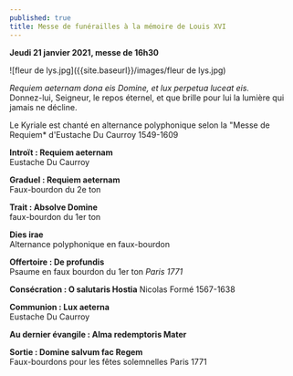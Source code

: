 ```yaml
---
published: true
title: Messe de funérailles à la mémoire de Louis XVI
---
```

**Jeudi 21 janvier 2021, messe de 16h30**  

![fleur de lys.jpg]({{site.baseurl}}/images/fleur de lys.jpg)


*Requiem aeternam dona eis Domine, et lux perpetua luceat eis.*  
Donnez-lui, Seigneur, le repos éternel, et que brille pour lui la lumière qui jamais ne décline.

Le Kyriale est chanté en alternance polyphonique selon la "Messe de Requiem* d'Eustache Du Caurroy 1549-1609

**Introït : Requiem aeternam**  
Eustache Du Caurroy

**Graduel : Requiem aeternam**  
Faux-bourdon du 2e ton

**Trait : Absolve Domine**  
faux-bourdon du 1er ton

**Dies irae**  
Alternance polyphonique en faux-bourdon

**Offertoire : De profundis**  
Psaume en faux bourdon du 1er ton *Paris 1771*

**Consécration : O salutaris Hostia**
Nicolas Formé 1567-1638

**Communion : Lux aeterna**  
Eustache Du Caurroy

**Au dernier évangile : Alma redemptoris Mater**

**Sortie : Domine salvum fac Regem**  
Faux-bourdons pour les fêtes solemnelles Paris 1771
